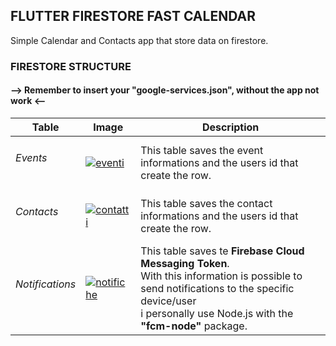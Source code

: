 
<h2>FLUTTER FIRESTORE FAST CALENDAR</h2>
Simple Calendar and Contacts app that store data on firestore.
<br>
<h3>FIRESTORE STRUCTURE</h3>
<h4>--> Remember to insert your <b>"google-services.json"</b>, without the app not work <--</h4>

| Table| Image| Description|
| ---    | ---       | ---       |
| <h6>Events</h6>|    <a href="https://ibb.co/SmrJ98S"><img src="https://i.ibb.co/SmrJ98S/eventi.png" alt="eventi" border="0"></a>       | This table saves the event informations   and the users id that create the row.|
| <h6>Contacts</h6>|   <a href="https://ibb.co/L9RHqb6"><img src="https://i.ibb.co/L9RHqb6/contatti.png" alt="contatti" border="0">      |This table saves the contact informations   and the users id that create the row.|
| <h6>Notifications</h6>       |  <a href="https://ibb.co/t4hGZ64"><img src="https://i.ibb.co/t4hGZ64/notifiche.png" alt="notifiche" border="0"></a>       |This table saves te <b>Firebase Cloud Messaging Token</b>.<br> With this information is possible to send notifications to the specific device/user <br> i personally use Node.js with the <b>"fcm-node"</b> package. |



 
 

